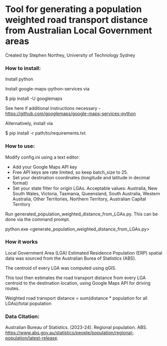 # Tool for generating a population weighted road transport distance from Australian Local Government areas

Created by Stephen Northey, University of Technology Sydney

### How to install:

Install python

Install google-maps-python-services via 

$ pip install -U googlemaps

See here if additional instructions necessary - https://github.com/googlemaps/google-maps-services-python

Alternatively, install via

$ pip install -r path/to/requirements.txt

### How to use:
Modify config.ini using a text editor:
- Add your Google Maps API key
- Free API keys are rate limited, so keep batch_size to 25.
- Set your destination coordinates (longitude and latitude in decimal format)
- Set your state filter for origin LGAs. Acceptable values: Australia, New South Wales, Victoria, Tasmania, Queensland, South Australia, Western Australia, Other Territories, Northern Territory, Australian Capital Territory

Run generated_population_weighted_distance_from_LGAs.py. This can be done via the command prompt.

python.exe <generate_population_weighted_distance_from_LGAs.py>

### How it works
Local Government Area (LGA) Estimated Residence Population (ERP) spatial data was sourced from the Australian Burea of Statistics (ABS).

The centroid of every LGA was computed using qGIS.

This tool then estimates the road transport distance from every LGA centroid to the destination location, using Google Maps API for driving routes.

Weighted road transport distance = sum(distance * population for all LGAs)/total population

### Data Citation:
Australian Bureau of Statistics. (2023-24). Regional population. ABS. https://www.abs.gov.au/statistics/people/population/regional-population/latest-release.
